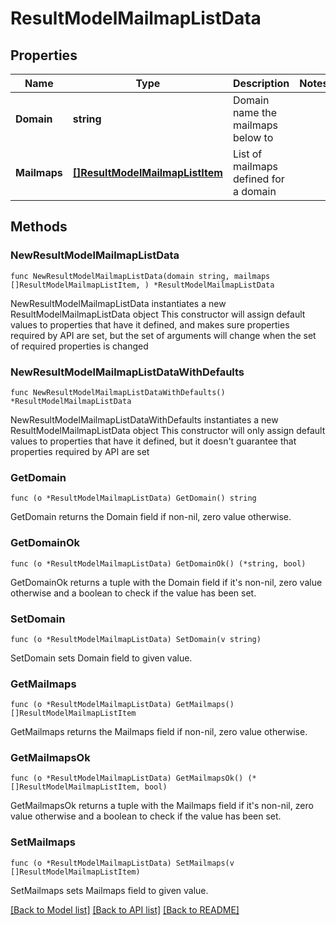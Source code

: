 # ResultModelMailmapListData

## Properties

Name | Type | Description | Notes
------------ | ------------- | ------------- | -------------
**Domain** | **string** | Domain name the mailmaps below to | 
**Mailmaps** | [**[]ResultModelMailmapListItem**](ResultModelMailmapListItem.md) | List of mailmaps defined for a domain | 

## Methods

### NewResultModelMailmapListData

`func NewResultModelMailmapListData(domain string, mailmaps []ResultModelMailmapListItem, ) *ResultModelMailmapListData`

NewResultModelMailmapListData instantiates a new ResultModelMailmapListData object
This constructor will assign default values to properties that have it defined,
and makes sure properties required by API are set, but the set of arguments
will change when the set of required properties is changed

### NewResultModelMailmapListDataWithDefaults

`func NewResultModelMailmapListDataWithDefaults() *ResultModelMailmapListData`

NewResultModelMailmapListDataWithDefaults instantiates a new ResultModelMailmapListData object
This constructor will only assign default values to properties that have it defined,
but it doesn't guarantee that properties required by API are set

### GetDomain

`func (o *ResultModelMailmapListData) GetDomain() string`

GetDomain returns the Domain field if non-nil, zero value otherwise.

### GetDomainOk

`func (o *ResultModelMailmapListData) GetDomainOk() (*string, bool)`

GetDomainOk returns a tuple with the Domain field if it's non-nil, zero value otherwise
and a boolean to check if the value has been set.

### SetDomain

`func (o *ResultModelMailmapListData) SetDomain(v string)`

SetDomain sets Domain field to given value.


### GetMailmaps

`func (o *ResultModelMailmapListData) GetMailmaps() []ResultModelMailmapListItem`

GetMailmaps returns the Mailmaps field if non-nil, zero value otherwise.

### GetMailmapsOk

`func (o *ResultModelMailmapListData) GetMailmapsOk() (*[]ResultModelMailmapListItem, bool)`

GetMailmapsOk returns a tuple with the Mailmaps field if it's non-nil, zero value otherwise
and a boolean to check if the value has been set.

### SetMailmaps

`func (o *ResultModelMailmapListData) SetMailmaps(v []ResultModelMailmapListItem)`

SetMailmaps sets Mailmaps field to given value.



[[Back to Model list]](../README.md#documentation-for-models) [[Back to API list]](../README.md#documentation-for-api-endpoints) [[Back to README]](../README.md)


